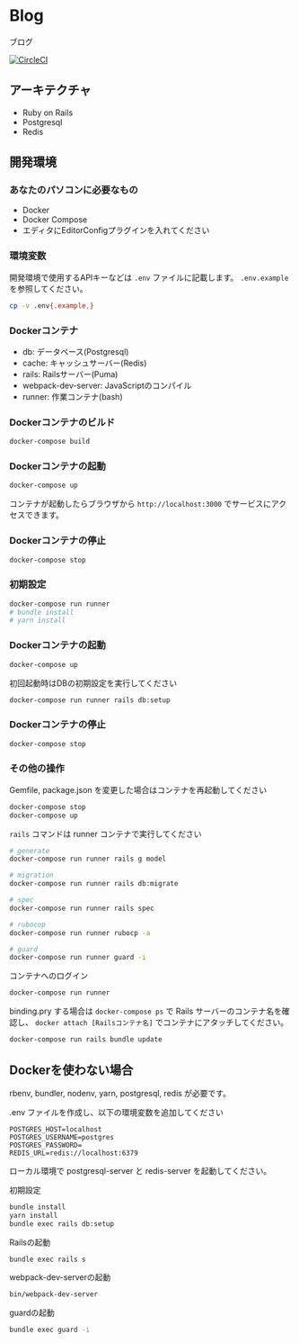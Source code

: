 # Blog

ブログ

[![CircleCI](https://circleci.com/gh/tektoh/blog.svg?style=svg)](https://circleci.com/gh/tektoh/blog)

## アーキテクチャ

- Ruby on Rails
- Postgresql
- Redis

## 開発環境

### あなたのパソコンに必要なもの

- Docker
- Docker Compose
- エディタにEditorConfigプラグインを入れてください

### 環境変数
開発環境で使用するAPIキーなどは `.env` ファイルに記載します。
`.env.example` を参照してください。

```bash
cp -v .env{.example,}
```

### Dockerコンテナ

- db: データベース(Postgresql)
- cache: キャッシュサーバー(Redis)
- rails: Railsサーバー(Puma)
- webpack-dev-server: JavaScriptのコンパイル
- runner: 作業コンテナ(bash)

### Dockerコンテナのビルド

```bash
docker-compose build
```

### Dockerコンテナの起動

```bash
docker-compose up
```

コンテナが起動したらブラウザから `http://localhost:3000` でサービスにアクセスできます。

### Dockerコンテナの停止

```bash
docker-compose stop
```

### 初期設定

```bash
docker-compose run runner
# bundle install
# yarn install
```

### Dockerコンテナの起動

```bash
docker-compose up
```

初回起動時はDBの初期設定を実行してください

```bash
docker-compose run runner rails db:setup
```

### Dockerコンテナの停止

```bash
docker-compose stop
```

### その他の操作

Gemfile, package.json を変更した場合はコンテナを再起動してください

```bash
docker-compose stop
docker-compose up
```

`rails` コマンドは runner コンテナで実行してください

```bash
# generate
docker-compose run runner rails g model

# migration
docker-compose run runner rails db:migrate

# spec
docker-compose run runner rails spec

# rubocop
docker-compose run runner rubocp -a

# guard
docker-compose run runner guard -i
```

コンテナへのログイン
```bash
docker-compose run runner
```

binding.pry する場合は `docker-compose ps` で Rails サーバーのコンテナ名を確認し、 `docker attach [Railsコンテナ名]` でコンテナにアタッチしてください。

```bash
docker-compose run rails bundle update
```

## Dockerを使わない場合

rbenv, bundler, nodenv, yarn, postgresql, redis が必要です。


.env ファイルを作成し、以下の環境変数を追加してください

```
POSTGRES_HOST=localhost
POSTGRES_USERNAME=postgres
POSTGRES_PASSWORD=
REDIS_URL=redis://localhost:6379
```

ローカル環境で postgresql-server と redis-server を起動してください。

初期設定
```bash
bundle install
yarn install
bundle exec rails db:setup
```

Railsの起動

```bash
bundle exec rails s
```

webpack-dev-serverの起動

```bash
bin/webpack-dev-server
```

guardの起動

```bash
bundle exec guard -i
```

